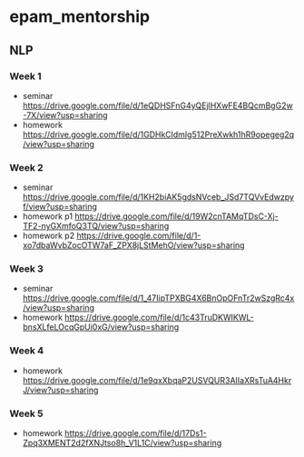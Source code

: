 # epam_mentorship

## NLP 
### Week 1
* seminar https://drive.google.com/file/d/1eQDHSFnG4yQEjlHXwFE4BQcmBgG2w-7X/view?usp=sharing
* homework https://drive.google.com/file/d/1GDHkCldmIg512PreXwkh1hR9opegeg2q/view?usp=sharing

### Week 2
* seminar https://drive.google.com/file/d/1KH2biAK5gdsNVceb_JSd7TQVvEdwzpyf/view?usp=sharing
* homework p1 https://drive.google.com/file/d/19W2cnTAMqTDsC-Xj-TF2-nyGXmfoQ3TQ/view?usp=sharing
* homework p2 https://drive.google.com/file/d/1-xo7dbaWvbZocOTW7aF_ZPX8jLStMehO/view?usp=sharing

### Week 3
* seminar https://drive.google.com/file/d/1_47IipTPXBG4X6BnOpOFnTr2wSzgRc4x/view?usp=sharing
* homework https://drive.google.com/file/d/1c43TruDKWIKWL-bnsXLfeLOcqGpUi0xG/view?usp=sharing

### Week 4
* homework https://drive.google.com/file/d/1e9qxXbqaP2USVQUR3AIIaXRsTuA4HkrJ/view?usp=sharing

### Week 5
* homework https://drive.google.com/file/d/17Ds1-Zpq3XMENT2d2fXNJtso8h_V1L1C/view?usp=sharing
